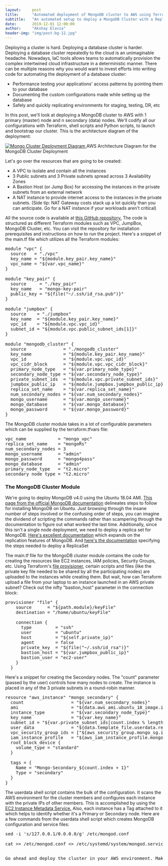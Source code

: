 ```yaml
---
layout:     post
title:      "Automated deployment of MongoDB cluster to AWS using Terraform"
subtitle:   "An automated setup to deploy a MongoDB Cluster with a Replica Set (1 Primary, n Secondary nodes) to AWS with Terraform"
date:       2019-12-01 12:00:00
author:     "Akshay Elavia"
header-img: "img/post-bg-12.jpg"
---
```


<p>Deploying a cluster is hard. Deploying a database cluster is harder. Deploying a database cluster repeatedly to the cloud is an unimaginable headache. Nowadays, IaC tools allows teams to automatically provision the complex intertwined cloud infrastructure in a deterministic manner. There can be multiple reasons why you would want to invest efforts into writing code for automating the deployment of a database cluster:</p>
<ul>
<li>Performance testing your applications' access patterns by pointing them to your database</li> 
<li>Documenting the custom configurations made while setting up the database</li>
<li>Safely and quickly replicating environments for staging, testing, DR, etc</li>
</ul>

<p>In this post, we'll look at deploying a MongoDB cluster to AWS with 1 primary (master) node and n secondary (data) nodes. We'll codify all our configurations with Terraform, shell scripts and Python scripts, to launch and bootstrap our cluster. This is the architecture diagram of the deployment:</p>

<a href="#">
    <img src="{{ site.baseurl }}/img/MongoDB-Replica-Set-Deployment-Architecture.png" alt="Mongo Cluster Deployment Diagram">
</a>
<span class="caption text-muted">AWS Architecture Diagram for the MongoDB Cluster Deployment</span>

<p>Let's go over the resources that are going to be created:</p>
<ul>
<li>A VPC to isolate and contain all the instances</li> 
<li>3 Public subnets and 3 Private subnets spread across 3 Availability Zones</li>
<li>A Bastion Host (or Jump Box) for accessing the instances in the private subnets from an external network</li>
<li>A NAT instance to provide internet access to the instances in the private subnets. (Side tip: NAT Gateway costs stack up a lot quickly than you can anticipate. Go for a NAT instance if your workloads aren't critical)</li>
</ul>

<p>All the source code is available at <a href="https://github.com/itselavia/mongodb-terraform-deployment">this GitHub repository.</a> The code is structured as different Terraform modules such as VPC, JumpBox, MongoDB Cluster, etc. You can visit the repository for installation prerequisites and instructions on how to run the project. Here's a snippet of the main.tf file which utilizes all the Terraform modules:</p>


<pre class="prettyprint linenums">
module "vpc" {
  source   = "./vpc"
  key_name = "${module.key_pair.key_name}"
  vpc_name = "${var.vpc_name}"
}

module "key_pair" {
  source     = "./key_pair"
  key_name   = "mongo-key-pair"
  public_key = "${file("~/.ssh/id_rsa.pub")}"
}

module "jumpbox" {
  source    = "./jumpbox"
  key_name  = "${module.key_pair.key_name}"
  vpc_id    = "${module.vpc.vpc_id}"
  subnet_id = "${module.vpc.public_subnet_ids[1]}"
}

module "mongodb_cluster" {
  source              = "./mongodb_cluster"
  key_name            = "${module.key_pair.key_name}"
  vpc_id              = "${module.vpc.vpc_id}"
  vpc_cidr_block      = "${module.vpc.vpc_cidr_block}"
  primary_node_type   = "${var.primary_node_type}"
  secondary_node_type = "${var.secondary_node_type}"
  private_subnet_ids  = "${module.vpc.private_subnet_ids}"
  jumpbox_public_ip   = "${module.jumpbox.jumpbox_public_ip}"
  replica_set_name    = "${var.replica_set_name}"
  num_secondary_nodes = "${var.num_secondary_nodes}"
  mongo_username      = "${var.mongo_username}"
  mongo_database      = "${var.mongo_database}"
  mongo_password      = "${var.mongo_password}"
}
</pre>

<p>The MongoDB cluster module takes in a lot of configurable parameters which can be supplied by the terraform.tfvars file:</p>


<pre class="prettyprint linenums">
vpc_name            = "mongo_vpc"
replica_set_name    = "mongoRs"
num_secondary_nodes = 3
mongo_username      = "admin"
mongo_password      = "mongo4pass"
mongo_database      = "admin"
primary_node_type   = "t2.micro"
secondary_node_type = "t2.micro"
</pre>
<h3 class="section-heading">The MongoDB Cluster Module</h3>
<p>We're going to deploy MongoDB v4.0 using the Ubuntu 18.04 AMI. <a href="https://docs.mongodb.com/manual/tutorial/install-mongodb-on-ubuntu/">This page from the official MongoDB documentation</a> delineates steps to follow for installing MongoDB on Ubuntu. Just browsing through the insane number of steps involved or the confusing order of steps, you can imagine the dividend of scripting the commands rather than scampering through the documentation to figure out what worked the last time. Additionally, since this isn't a single node deployment, we need to deploy a replica set for MongoDB. <a href="https://docs.mongodb.com/manual/replication/">Here's excellent documentation</a> which expands on the replication features of MongoDB. And <a href="https://docs.mongodb.com/manual/tutorial/deploy-replica-set/">here's the documentation</a> specifying the steps needed to deploy a ReplicaSet</p>

<p>The main.tf file for the MongoDB cluster module contains the code for creating the resources like EC2 instances, IAM policies, Security Groups, etc. Using Terraform's <a href="https://www.terraform.io/docs/provisioners/file.html">file provisioner</a>, certain scripts and files (like the private key file needed to be shared by all the participating nodes) are uploaded to the instances while creating them. But wait, how can Terraform upload a file from your laptop to an instance launched in an AWS private subnet? Check out the nifty "bastion_host" parameter in the connection block: </p>


<pre class="prettyprint linenums">
provisioner "file" {
    source      = "${path.module}/keyFile"
    destination = "/home/ubuntu/keyFile"

    connection {
      type         = "ssh"
      user         = "ubuntu"
      host         = "${self.private_ip}"
      agent        = false
      private_key  = "${file("~/.ssh/id_rsa")}"
      bastion_host = "${var.jumpbox_public_ip}"
      bastion_user = "ec2-user"
    }
  }
</pre>

<p>Here's a snippet for creating the Secondary nodes. The "count" parameter (passed by the user) controls how many nodes to create. The instance is placed in any of the 3 private subnets in a round-robin manner.</p>

<pre class="prettyprint linenums">
resource "aws_instance" "mongo_secondary" {
  count                  = "${var.num_secondary_nodes}"
  ami                    = "${data.aws_ami.ubuntu_18_image.id}"
  instance_type          = "${var.secondary_node_type}"
  key_name               = "${var.key_name}"
  subnet_id = "${var.private_subnet_ids[count.index % length(var.private_subnet_ids)]}"
  user_data              = "${data.template_file.userdata.rendered}"
  vpc_security_group_ids = ["${aws_security_group.mongo_sg.id}"]
  iam_instance_profile   = "${aws_iam_instance_profile.mongo-instance-profile.name}"
  root_block_device {
    volume_type = "standard"
  }

  tags = {
    Name = "Mongo-Secondary_${count.index + 1}"
    Type = "secondary"
  }
}
</pre>

<p>The userdata shell script contains the bulk of the configuration. It scans the AWS environment for the cluster members and configures each instance with the private IPs of other members. This is accomplished by using the <a href="https://docs.aws.amazon.com/AWSEC2/latest/UserGuide/instancedata-data-retrieval.html">EC2 Instance Metadata Service.</a> Also, each instance has a Tag attached to it which helps to identify whether it's a Primary or Secondary node. Here are a few commands from the userdata shell script which creates MongoDB configuration and service files:</p>


<pre class="prettyprint linenums">
sed -i 's/127.0.0.1/0.0.0.0/g' /etc/mongod.conf

cat >> /etc/mongod.conf <<EOL

security:
  keyFile: /opt/mongodb/keyFile

replication:
  replSetName: ${replica_set_name}

EOL

chown ubuntu:ubuntu /etc/mongod.conf

cat >> /etc/systemd/system/mongod.service <<EOL

[Unit]
Description=High-performance, schema-free document-oriented database
After=network.target

[Service]
User=mongodb
ExecStart=/usr/bin/mongod --quiet --config /etc/mongod.conf

[Install]
WantedBy=multi-user.target

EOL
</pre>

<p>Go ahead and deploy the cluster in your AWS environment. Make sure you have a public-private keypair in the ~/.ssh directory. Use <a href="https://www.ssh.com/ssh/keygen">ssh-keygen</a> to create the key files. Install <a href="https://www.terraform.io/downloads.html">Terraform</a> and the <a href="https://docs.aws.amazon.com/cli/latest/userguide/install-cliv2-linux-mac.html">AWS CLI</a>. Create ~/.aws/credentials file to store your AWS Secret Key and Access Key locally for Terraform to use. I hope everything works great on the first try. If not, please feel free to reach out and I'll be more than happy to help!</p>
